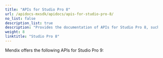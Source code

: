 ```yaml
---
title: "APIs for Studio Pro 8"
url: /apidocs-mxsdk/apidocs/apis-for-studio-pro-8/
no_list: false
description_list: true
description: "Provides the documentation of APIs for Studio Pro 8, such as Mendix Runtime API."
weight: 8
linktitle: "Studio Pro 8"
---
```


Mendix offers the following APIs for Studio Pro 9:
